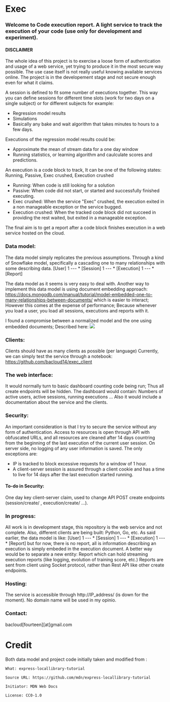 # Exec


### Welcome to Code execution report. A light service to track the execution of your code (use only for development and experiment).

#### DISCLAIMER

The whole idea of this project is to exercise a loose form of authentication and usage of a web service, yet trying to produce it in the most secure way possible. The use case itself is not really useful knowing available services online.
The project is in the developement stage and not secure enough even for what it claims.

A session is defined to fit some number of executions together. This way you can define sessions for different time slots (work for two days on a single subject) or for different subjects for example: 

- Regression model results
- Simulations
- Basically any bake and wait algorithm that takes minutes to hours to a few days.

Executions of the regression model results could be:

- Approximate the mean of stream data for a one day window
- Running statistics, or learning algorithm and caulculate scores and predictions.

An execution is a code block to track, It can be one of the following states: Running, Passive, Exec crushed, Execution crushed

- Running: When code is still looking for a solution
- Passive: When code did not start, or started and successfully finished executing.
- Exec crushed: When the service "Exec" crushed, the execution exited in a non manageable exception or the service bugged.
- Execution crushed: When the tracked code block did not succeed in providing the rest waited, but exited in a manageable exception. 

The final aim is to get a report after a code block finishes execution in a web service hosted on the cloud. 

### Data model:
The data model simply replicates the previous assumptions. Through a kind of Snowflake model, specifically a cascading one to many relationships with some describing data.
[User] 1 --- * [Session] 1 --- * [Execution] 1 --- * [Report]

The data model as it seems is very easy to deal with. Another way to implement this data model is using document embedding approach: 
https://docs.mongodb.com/manual/tutorial/model-embedded-one-to-many-relationships-between-documents/
which is easier to interact; However this comes at the expense of performance; Because whenever you load a user, you load all sessions, executions and reports with it.

I found a compromise between a normalized model and the one using embedded documents; Described here:
<img src="./Exec data model.svg">

### Clients:

Clients should have as many clients as possible (per language)
Currently, we can simply test the service through a notebook: https://github.com/bacloud14/exec_client

### The web interface:

It would normally turn to basic dashboard counting code being run; Thus all create endpoints will be hidden.
The dashboard would contain: Numbers of active users, active sessions, running executions ...
Also it would include a documentation about the service and the clients.

### Security: 

An important consideration is that I try to secure the service without any form of authentication. Access to resources is open through API with obfuscated URLs, and all resources are cleaned after 14 days countring from the beginning of the last execution of the current user session. On server side, no logging of any user information is saved. The only exceptions are:

- IP is tracked to block excessive requests for a window of 1 hour. 
- A client-server session is assured through a client cookie and has a time to live for 14 days after the last execution started running.

#### To-do in Security:

One day key client-server claim, used to change API POST create endpoints (session/create/ , execution/create/ ...).

### In progress:

All work is in development stage, this repository is the web service and not complete. Also, different clients are being built: Python, Go, etc.
As said earlier, the data model is like: [User] 1 --- * [Session] 1 --- * [Execution] 1 --- * [Report] but for now, there is no report, all is information describing an execution is simply embeded in the execution document. A better way would be to separate a new entity: Report which can hold streaming execution reports (like logging, evolution of training score, etc.)
Reports are sent from client using Socket protocol, rather than Rest API like other create endpoints.

### Hosting:

The service is accessible through http://IP_address/ (is down for the moment). No domain name will be used in my opinio.

### Contact:

bacloud[fourteen][at]gmail.com

Credit
======
Both data model and project code initially taken and modified from :

    What: express-locallibrary-tutorial
    
    Source URL: https://github.com/mdn/express-locallibrary-tutorial
    
    Initiator: MDN Web Docs
    
    License: CC0-1.0
